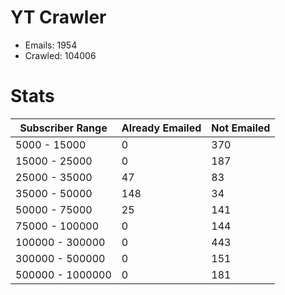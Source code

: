 # YT Crawler
- Emails: 1954
- Crawled: 104006

# Stats
| Subscriber Range  | Already Emailed | Not Emailed |
|-------|-------|-------|
| 5000 - 15000 | 0 | 370 |
| 15000 - 25000 | 0 | 187 |
| 25000 - 35000 | 47 | 83 |
| 35000 - 50000 | 148 | 34 |
| 50000 - 75000 | 25 | 141 |
| 75000 - 100000 | 0 | 144 |
| 100000 - 300000 | 0 | 443 |
| 300000 - 500000 | 0 | 151 |
| 500000 - 1000000 | 0 | 181 |
